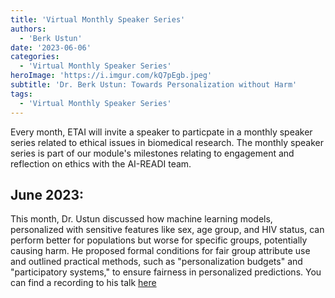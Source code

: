 ```yaml
---
title: 'Virtual Monthly Speaker Series'
authors:
  - 'Berk Ustun'
date: '2023-06-06'
categories:
  - 'Virtual Monthly Speaker Series'
heroImage: 'https://i.imgur.com/kQ7pEgb.jpeg'
subtitle: 'Dr. Berk Ustun: Towards Personalization without Harm'
tags:
  - 'Virtual Monthly Speaker Series'
---
```


Every month, ETAI will invite a speaker to particpate in a monthly speaker series related to ethical issues in biomedical research. The monthly speaker series is part of our module's milestones relating to engagement and reflection on ethics with the AI-READI team.

## June 2023:

This month, Dr. Ustun discussed how machine learning models, personalized with sensitive features like sex, age group, and HIV status, can perform better for populations but worse for specific groups, potentially causing harm. He proposed formal conditions for fair group attribute use and outlined practical methods, such as "personalization budgets" and "participatory systems," to ensure fairness in personalized predictions. You can find a recording to his talk [here](https://public.3.basecamp.com/p/oMgBK3rWBWG4tx5hwo6ssJTY)
